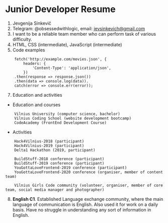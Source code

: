 # Junior Developer Resume

1. Jevgenija Sinkevič
2. Telegram: @obsessedwithlogic, email: [jevsinkevich@gmail.com](mailto:jevsinkevich@gmail.com)
3. I want to be a reliable team member who can perform task of various difficulty.
4. HTML, CSS (intermediate), JavaScript (intermediate)
5. Code examples
```
    fetch('http://example.com/movies.json', {
        headers: {
            'Content-Type': 'application/json',
        })
    .then(response => response.json())
    .then(data => console.log(data)).
    catch(error => console.err(error));

```
7. Education and activities
- Education and courses
```
    Vilnius University (computer science, bachelor)  
    Vilnius Coding School (website development bootcamp)  
    CodeAcademy (FrontEnd Development Course)
```
- Activities
```
    Hack4Vilnius-2018 (participant)
    Hack4Vilnius-2019 (participant)
    Delta1 Hackathon (2019, participant)

    BuildStuff-2018 conference (participant)
    BuildStuff-2019 conference (participant)
    YouGottaLoveFrontend-2019 conference (participant)
    YouGottaLoveFrontend-2020 conference (organiser, member of content team)

    Vilnius Girls Code community (volunteer, organiser, member of core team, social media manager and photographer)
```
8. **English C1**. Established Language exchange community, where the main language of communication is English. Also used it for work on a daily basis. Have no struggle in understanding any sort of information in English.